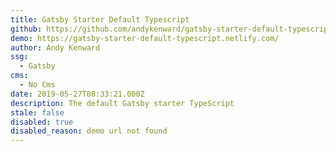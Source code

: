 ```yaml
---
title: Gatsby Starter Default Typescript
github: https://github.com/andykenward/gatsby-starter-default-typescript
demo: https://gatsby-starter-default-typescript.netlify.com/
author: Andy Kenward
ssg:
  - Gatsby
cms:
  - No Cms
date: 2019-05-27T08:33:21.000Z
description: The default Gatsby starter TypeScript
stale: false
disabled: true
disabled_reason: demo url not found
---
```

